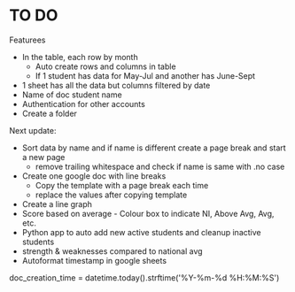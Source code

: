 # TO DO
Featurees
- In the table, each row by month
    - Auto create rows and columns in table
    - If 1 student has data for May-Jul and another has June-Sept
- 1 sheet has all the data but columns filtered by date
- Name of doc student name
- Authentication for other accounts
- Create a folder

Next update:
- Sort data by name and if name is different create a page break and start a new page
    - remove trailing whitespace and check if name is same with .no case
- Create one google doc with line breaks
    - Copy the template with a page break each time
    - replace the values after copying template
- Create a line graph
- Score based on average - Colour box to indicate NI, Above Avg, Avg, etc.
- Python app to auto add new active students and cleanup inactive students
- strength & weaknesses compared to national avg
- Autoformat timestamp in google sheets



doc_creation_time = datetime.today().strftime('%Y-%m-%d %H:%M:%S')
